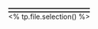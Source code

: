 <span style="display: inline-block; border-top: 2px solid; margin-top: 5px;"><span style="display: inline-block; border-top: 2px solid; margin-top: 5px;line-height: 18px;"><% tp.file.selection() %></span></span>
